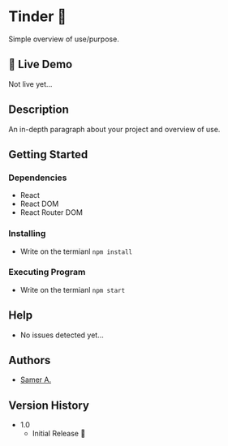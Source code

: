 # Tinder 🚀

Simple overview of use/purpose.

## 🔴 Live Demo

Not live yet...

## Description

An in-depth paragraph about your project and overview of use.

## Getting Started

### Dependencies

- React
- React DOM
- React Router DOM

### Installing

- Write on the termianl `npm install`

### Executing Program

- Write on the termianl `npm start`

## Help

- No issues detected yet...

## Authors

- [Samer A.](https://twitter.com/ssadawi__)

## Version History

- 1.0
  - Initial Release 🚀
